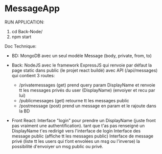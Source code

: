 # MessageApp

RUN APPLICATION: 
  1. cd Back-Node/
  2. npm start


Doc Technique: 

  - BD: 
    MongoDB avec un seul modèle Message (body, private, from, to)
    
  - Back:
    NodeJS avec le framework ExpressJS qui renvoie par défaut la page static dans public (le projet react buildé)
    avec API (/api/messages) qui contient 3 routes: 
      - /privatemessages (get) prend query param DisplayName et renvoie tt les messages privés du user (DisplayName) (envoiyer et recu par lui)
      - /publicmessages (get) retourne tt les messages public
      - /postmessage (post) prend un message en param et le rajoute dans la BD
      
      
   - Front React: 
    Interface "login" pour prendre un DisplayName (juste front pas vraiment une authentification). tant que t'as pas renseigné un DisplayName t'es redirigé vers l'interface de login
    Interface des message public (affiche tt les messages public)
    Interface de message privé (liste tt les users qui t’ont envolées un msg ou l'inverse)
    la possibilité d'envoiyer un msg public ou privé.
